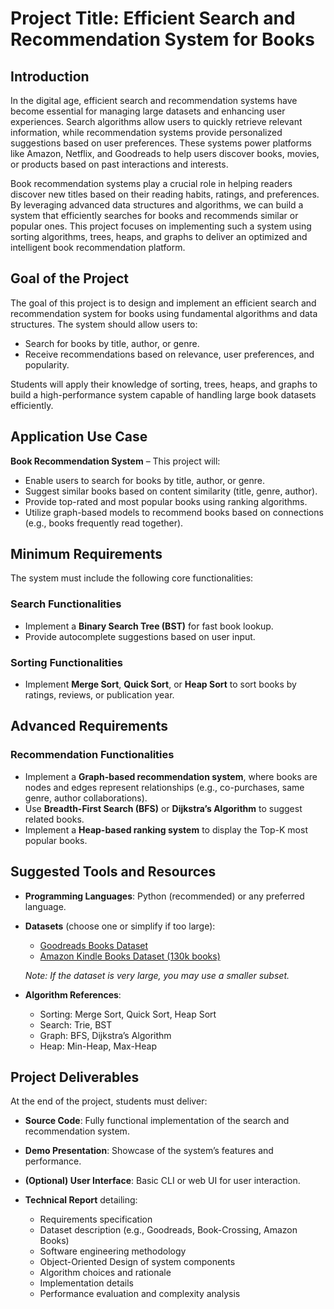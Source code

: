 # Project Title: Efficient Search and Recommendation System for Books

## Introduction

In the digital age, efficient search and recommendation systems have become essential for managing large datasets and enhancing user experiences. Search algorithms allow users to quickly retrieve relevant information, while recommendation systems provide personalized suggestions based on user preferences. These systems power platforms like Amazon, Netflix, and Goodreads to help users discover books, movies, or products based on past interactions and interests.

Book recommendation systems play a crucial role in helping readers discover new titles based on their reading habits, ratings, and preferences. By leveraging advanced data structures and algorithms, we can build a system that efficiently searches for books and recommends similar or popular ones. This project focuses on implementing such a system using sorting algorithms, trees, heaps, and graphs to deliver an optimized and intelligent book recommendation platform.

## Goal of the Project

The goal of this project is to design and implement an efficient search and recommendation system for books using fundamental algorithms and data structures. The system should allow users to:

* Search for books by title, author, or genre.
* Receive recommendations based on relevance, user preferences, and popularity.

Students will apply their knowledge of sorting, trees, heaps, and graphs to build a high-performance system capable of handling large book datasets efficiently.

## Application Use Case

**Book Recommendation System** – This project will:

* Enable users to search for books by title, author, or genre.
* Suggest similar books based on content similarity (title, genre, author).
* Provide top-rated and most popular books using ranking algorithms.
* Utilize graph-based models to recommend books based on connections (e.g., books frequently read together).

## Minimum Requirements

The system must include the following core functionalities:

### Search Functionalities

* Implement a **Binary Search Tree (BST)** for fast book lookup.
* Provide autocomplete suggestions based on user input.

### Sorting Functionalities

* Implement **Merge Sort**, **Quick Sort**, or **Heap Sort** to sort books by ratings, reviews, or publication year.

## Advanced Requirements

### Recommendation Functionalities

* Implement a **Graph-based recommendation system**, where books are nodes and edges represent relationships (e.g., co-purchases, same genre, author collaborations).
* Use **Breadth-First Search (BFS)** or **Dijkstra’s Algorithm** to suggest related books.
* Implement a **Heap-based ranking system** to display the Top-K most popular books.

## Suggested Tools and Resources

* **Programming Languages**: Python (recommended) or any preferred language.

* **Datasets** (choose one or simplify if too large):

  * [Goodreads Books Dataset](https://www.kaggle.com/datasets/jealousleopard/goodreadsbooks)
  * [Amazon Kindle Books Dataset (130k books)](https://www.kaggle.com/datasets/asaniczka/amazon-kindle-books-dataset-2023-130k-books)

  *Note: If the dataset is very large, you may use a smaller subset.*

* **Algorithm References**:

  * Sorting: Merge Sort, Quick Sort, Heap Sort
  * Search: Trie, BST
  * Graph: BFS, Dijkstra’s Algorithm
  * Heap: Min-Heap, Max-Heap

## Project Deliverables

At the end of the project, students must deliver:

* **Source Code**: Fully functional implementation of the search and recommendation system.
* **Demo Presentation**: Showcase of the system’s features and performance.
* **(Optional) User Interface**: Basic CLI or web UI for user interaction.
* **Technical Report** detailing:

  * Requirements specification
  * Dataset description (e.g., Goodreads, Book-Crossing, Amazon Books)
  * Software engineering methodology
  * Object-Oriented Design of system components
  * Algorithm choices and rationale
  * Implementation details
  * Performance evaluation and complexity analysis
